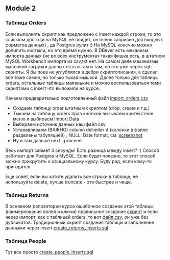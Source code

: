 ## Module 2

### Таблица Orders

Если выполнять скрипт как предложено с insert каждой строки, то это слишком долго (и на MySQL не пойдет, он очень капризен для входных форматов данных) , да Postgres рулит :)  На MySQL конечно можно допилить костыли, но это время нужно.
В DBever есть механизм импорта данных (не во всех инструментах такая фишка есть, в штатном MySQL Workbench импорта из csv,txt нет. На самом деле механизмы массовой загрузки данных есть и там и там, но это уже через sql-скрипты.
Я бы пока не углублялся в дебри скриптописания, а сделал все тоже самое, но только тыкая мышкой.
Далее только для таблицы orders, остальные таблицы маленькие и можно воспользоваться теми скриптами с insert что выложили на курсе.

Качаем предварительно подготовленный файл [import_orders.csv](https://github.com/alexkuzh/DE-101/blob/main/Module2/import_orders.csv) 
* Создаем таблицу order штатным скриптом (drop, create и т.д.)
* Тыкаем на таблицу orders прав.кнопкой вызываем контекстное меню и выбираем Import Data
* Выбираем источник данных наш файл csv
* Устанавливаем (ВАЖНО) column delimiter \t (колонки в файле разделены табуляцией) , NULL, Date format, см. [screenshot](https://github.com/alexkuzh/DE-101/blob/main/Module2/import_orders_cr.png)
* Ну и там дальше next...proceed

Весь импорт займет 3 секунды! Есть разница между insert? :) Способ работает для Postgres и MySQL.
Если будет полезно, то этот способ можно прикрутить к официальному курсу. Буду рад, если кому-то пригодится.

Еще совет, если вы хотите удалить все строки в таблице, не используйте delete, лучше truncate - это быстрее и чище.

### Таблица Returns
В основном репозитории курса ошибочное создание этой таблицы (наимернования полей и ключи)
правильное создание [скрипт](https://github.com/alexkuzh/DE-101/blob/main/Module2/return_create.sql)
и если через импорт, как с таблицей orders, то вот [файл csv](https://github.com/alexkuzh/DE-101/blob/main/Module2/import_returns.csv), он уже без дубликатов.
Традиционный скрипт создания таблицы и заполнение данными через insert [create_returns_inserts.sql](https://github.com/alexkuzh/DE-101/blob/main/Module2/create_returns_inserts.sql)

### Таблица People
Тут все просто [create_people_inserts.sql](https://github.com/alexkuzh/DE-101/blob/main/Module2/create_people_inserts.sql)

